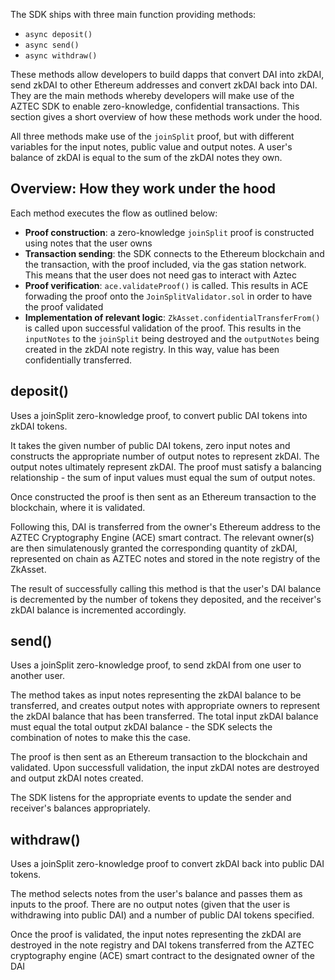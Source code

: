 The SDK ships with three main function providing methods:

-   `async deposit()`
-   `async send()`
-   `async withdraw()`

These methods allow developers to build dapps that convert DAI into zkDAI, send zkDAI to other Ethereum addresses and convert zkDAI back into DAI. They are the main methods whereby developers will make use of the AZTEC SDK to enable zero-knowledge, confidential transactions. This section gives a short overview of how these methods work under the hood.

All three methods make use of the `joinSplit` proof, but with different variables for the input notes, public value and output notes. A user's balance of zkDAI is equal to the sum of the zkDAI notes they own.

## Overview: How they work under the hood

Each method executes the flow as outlined below:

-   **Proof construction**: a zero-knowledge `joinSplit` proof is constructed using notes that the user owns
-   **Transaction sending**: the SDK connects to the Ethereum blockchain and the transaction, with the proof included, via the gas station network. This means that the user does not need gas to interact with Aztec
-   **Proof verification**: `ace.validateProof()` is called. This results in ACE forwading the proof onto the `JoinSplitValidator.sol` in order to have the proof validated
-   **Implementation of relevant logic**: `ZkAsset.confidentialTransferFrom()` is called upon successful validation of the proof. This results in the `inputNotes` to the `joinSplit` being destroyed and the `outputNotes` being created in the zkDAI note registry. In this way, value has been confidentially transferred.

## deposit()

Uses a joinSplit zero-knowledge proof, to convert public DAI tokens into zkDAI tokens.

It takes the given number of public DAI tokens, zero input notes and constructs the appropriate number of output notes to represent zkDAI. The output notes ultimately represent zkDAI. The proof must satisfy a balancing relationship - the sum of input values must equal the sum of output notes.

Once constructed the proof is then sent as an Ethereum transaction to the blockchain, where it is validated.

Following this, DAI is transferred from the owner's Ethereum address to the AZTEC Cryptography Engine (ACE) smart contract. The relevant owner(s) are then simulatenously granted the corresponding quantity of zkDAI, represented on chain as AZTEC notes and stored in the note registry of the ZkAsset.

The result of successfully calling this method is that the user's DAI balance is decremented by the number of tokens they deposited, and the receiver's zkDAI balance is incremented accordingly.

## send()

Uses a joinSplit zero-knowledge proof, to send zkDAI from one user to another user.

The method takes as input notes representing the zkDAI balance to be transferred, and creates output notes with appropriate owners to represent the zkDAI balance that has been transferred. The total input zkDAI balance must equal the total output zkDAI balance - the SDK selects the combination of notes to make this the case.

The proof is then sent as an Ethereum transaction to the blockchain and validated. Upon successfull validation, the input zkDAI notes are destroyed and output zkDAI notes created.

The SDK listens for the appropriate events to update the sender and receiver's balances appropriately.

## withdraw()

Uses a joinSplit zero-knowledge proof to convert zkDAI back into public DAI tokens.

The method selects notes from the user's balance and passes them as inputs to the proof. There are no output notes (given that the user is withdrawing into public DAI) and a number of public DAI tokens specified.

Once the proof is validated, the input notes representing the zkDAI are destroyed in the note registry and DAI tokens transferred from the AZTEC cryptography engine (ACE) smart contract to the designated owner of the DAI
